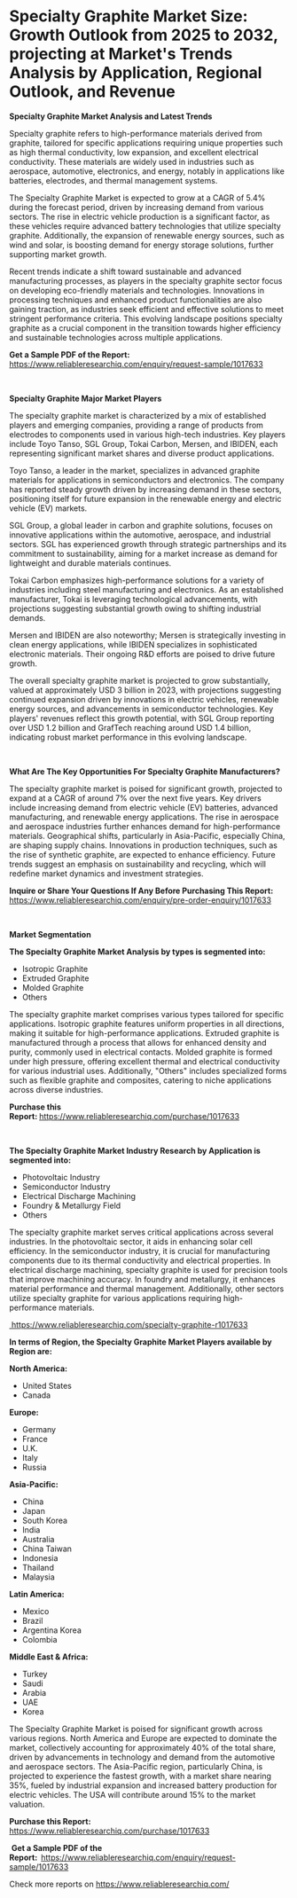 <p><h1>Specialty Graphite Market Size: Growth Outlook from 2025 to 2032, projecting at Market's Trends Analysis by Application, Regional Outlook, and Revenue</h1></p><p><strong>Specialty Graphite Market Analysis and Latest Trends</strong></p>
<p><p>Specialty graphite refers to high-performance materials derived from graphite, tailored for specific applications requiring unique properties such as high thermal conductivity, low expansion, and excellent electrical conductivity. These materials are widely used in industries such as aerospace, automotive, electronics, and energy, notably in applications like batteries, electrodes, and thermal management systems.</p><p>The Specialty Graphite Market is expected to grow at a CAGR of 5.4% during the forecast period, driven by increasing demand from various sectors. The rise in electric vehicle production is a significant factor, as these vehicles require advanced battery technologies that utilize specialty graphite. Additionally, the expansion of renewable energy sources, such as wind and solar, is boosting demand for energy storage solutions, further supporting market growth.</p><p>Recent trends indicate a shift toward sustainable and advanced manufacturing processes, as players in the specialty graphite sector focus on developing eco-friendly materials and technologies. Innovations in processing techniques and enhanced product functionalities are also gaining traction, as industries seek efficient and effective solutions to meet stringent performance criteria. This evolving landscape positions specialty graphite as a crucial component in the transition towards higher efficiency and sustainable technologies across multiple applications.</p></p>
<p><strong>Get a Sample PDF of the Report:&nbsp;</strong> <a href="https://www.reliableresearchiq.com/enquiry/request-sample/1017633?utm_campaign=3171&utm_medium=2&utm_source=Github&utm_content=ia&utm_term=31032025&utm_id=specialty-graphite">https://www.reliableresearchiq.com/enquiry/request-sample/1017633</a></p>
<p>&nbsp;</p>
<p><strong>Specialty Graphite Major Market Players</strong></p>
<p><p>The specialty graphite market is characterized by a mix of established players and emerging companies, providing a range of products from electrodes to components used in various high-tech industries. Key players include Toyo Tanso, SGL Group, Tokai Carbon, Mersen, and IBIDEN, each representing significant market shares and diverse product applications.</p><p>Toyo Tanso, a leader in the market, specializes in advanced graphite materials for applications in semiconductors and electronics. The company has reported steady growth driven by increasing demand in these sectors, positioning itself for future expansion in the renewable energy and electric vehicle (EV) markets.</p><p>SGL Group, a global leader in carbon and graphite solutions, focuses on innovative applications within the automotive, aerospace, and industrial sectors. SGL has experienced growth through strategic partnerships and its commitment to sustainability, aiming for a market increase as demand for lightweight and durable materials continues.</p><p>Tokai Carbon emphasizes high-performance solutions for a variety of industries including steel manufacturing and electronics. As an established manufacturer, Tokai is leveraging technological advancements, with projections suggesting substantial growth owing to shifting industrial demands.</p><p>Mersen and IBIDEN are also noteworthy; Mersen is strategically investing in clean energy applications, while IBIDEN specializes in sophisticated electronic materials. Their ongoing R&D efforts are poised to drive future growth.</p><p>The overall specialty graphite market is projected to grow substantially, valued at approximately USD 3 billion in 2023, with projections suggesting continued expansion driven by innovations in electric vehicles, renewable energy sources, and advancements in semiconductor technologies. Key players' revenues reflect this growth potential, with SGL Group reporting over USD 1.2 billion and GrafTech reaching around USD 1.4 billion, indicating robust market performance in this evolving landscape.</p></p>
<p>&nbsp;</p>
<p><strong>What Are The Key Opportunities For Specialty Graphite Manufacturers?</strong></p>
<p><p>The specialty graphite market is poised for significant growth, projected to expand at a CAGR of around 7% over the next five years. Key drivers include increasing demand from electric vehicle (EV) batteries, advanced manufacturing, and renewable energy applications. The rise in aerospace and aerospace industries further enhances demand for high-performance materials. Geographical shifts, particularly in Asia-Pacific, especially China, are shaping supply chains. Innovations in production techniques, such as the rise of synthetic graphite, are expected to enhance efficiency. Future trends suggest an emphasis on sustainability and recycling, which will redefine market dynamics and investment strategies.</p></p>
<p><strong>Inquire or Share Your Questions If Any Before Purchasing This Report:</strong> <a href="https://www.reliableresearchiq.com/enquiry/pre-order-enquiry/1017633?utm_campaign=3171&utm_medium=2&utm_source=Github&utm_content=ia&utm_term=31032025&utm_id=specialty-graphite">https://www.reliableresearchiq.com/enquiry/pre-order-enquiry/1017633</a></p>
<p>&nbsp;</p>
<p><strong>Market Segmentation</strong></p>
<p><strong>The Specialty Graphite Market Analysis by types is segmented into:</strong></p>
<p><ul><li>Isotropic Graphite</li><li>Extruded Graphite</li><li>Molded Graphite</li><li>Others</li></ul></p>
<p><p>The specialty graphite market comprises various types tailored for specific applications. Isotropic graphite features uniform properties in all directions, making it suitable for high-performance applications. Extruded graphite is manufactured through a process that allows for enhanced density and purity, commonly used in electrical contacts. Molded graphite is formed under high pressure, offering excellent thermal and electrical conductivity for various industrial uses. Additionally, "Others" includes specialized forms such as flexible graphite and composites, catering to niche applications across diverse industries.</p></p>
<p><strong>Purchase this Report:&nbsp;</strong><a href="https://www.reliableresearchiq.com/purchase/1017633?utm_campaign=3171&utm_medium=2&utm_source=Github&utm_content=ia&utm_term=31032025&utm_id=specialty-graphite">https://www.reliableresearchiq.com/purchase/1017633</a></p>
<p>&nbsp;</p>
<p><strong>The Specialty Graphite Market Industry Research by Application is segmented into:</strong></p>
<p><ul><li>Photovoltaic Industry</li><li>Semiconductor Industry</li><li>Electrical Discharge Machining</li><li>Foundry & Metallurgy Field</li><li>Others</li></ul></p>
<p><p>The specialty graphite market serves critical applications across several industries. In the photovoltaic sector, it aids in enhancing solar cell efficiency. In the semiconductor industry, it is crucial for manufacturing components due to its thermal conductivity and electrical properties. In electrical discharge machining, specialty graphite is used for precision tools that improve machining accuracy. In foundry and metallurgy, it enhances material performance and thermal management. Additionally, other sectors utilize specialty graphite for various applications requiring high-performance materials.</p></p>
<p><a href="https://www.reliableresearchiq.com/specialty-graphite-r1017633?utm_campaign=3171&utm_medium=2&utm_source=Github&utm_content=ia&utm_term=31032025&utm_id=specialty-graphite">&nbsp;https://www.reliableresearchiq.com/specialty-graphite-r1017633</a></p>
<p><strong>In terms of Region, the Specialty Graphite Market Players available by Region are:</strong></p>
<p>
    <p> <strong> North America: </strong>
        <ul>
            <li>United States</li>
            <li>Canada</li>
        </ul>
        </p> 
    <p> <strong> Europe: </strong>
        <ul>
            <li>Germany</li>
            <li>France</li>
            <li>U.K.</li>
            <li>Italy</li>
            <li>Russia</li>
        </ul>
        </p> 
    <p> <strong> Asia-Pacific: </strong>
        <ul>
            <li>China</li>
            <li>Japan</li>
            <li>South Korea</li>
            <li>India</li>
            <li>Australia</li>
            <li>China Taiwan</li>
            <li>Indonesia</li>
            <li>Thailand</li>
            <li>Malaysia</li>
        </ul>
        </p> 
    <p> <strong> Latin America: </strong>
        <ul>
            <li>Mexico</li>
            <li>Brazil</li>
            <li>Argentina Korea</li>
            <li>Colombia</li>
        </ul>
        </p> 
    <p> <strong> Middle East & Africa: </strong>
        <ul>
            <li>Turkey</li>
            <li>Saudi</li>
            <li>Arabia</li>
            <li>UAE</li>
            <li>Korea</li>
        </ul>
    </p>
    </p>
<p><p>The Specialty Graphite Market is poised for significant growth across various regions. North America and Europe are expected to dominate the market, collectively accounting for approximately 40% of the total share, driven by advancements in technology and demand from the automotive and aerospace sectors. The Asia-Pacific region, particularly China, is projected to experience the fastest growth, with a market share nearing 35%, fueled by industrial expansion and increased battery production for electric vehicles. The USA will contribute around 15% to the market valuation.</p></p>
<p><strong>Purchase this Report: </strong><a href="https://www.reliableresearchiq.com/purchase/1017633?utm_campaign=3171&utm_medium=2&utm_source=Github&utm_content=ia&utm_term=31032025&utm_id=specialty-graphite">https://www.reliableresearchiq.com/purchase/1017633</a></p>
<p>&nbsp;<strong>Get a Sample PDF of the Report:&nbsp;&nbsp;</strong><a href="https://www.reliableresearchiq.com/enquiry/request-sample/1017633?utm_campaign=3171&utm_medium=2&utm_source=Github&utm_content=ia&utm_term=31032025&utm_id=specialty-graphite">https://www.reliableresearchiq.com/enquiry/request-sample/1017633</a></p>
<p><strong></strong></p>
<p>Check more reports on <a href="https://www.reliableresearchiq.com/?utm_campaign=3171&utm_medium=2&utm_source=Github&utm_content=ia&utm_term=31032025&utm_id=specialty-graphite">https://www.reliableresearchiq.com/</a></p>